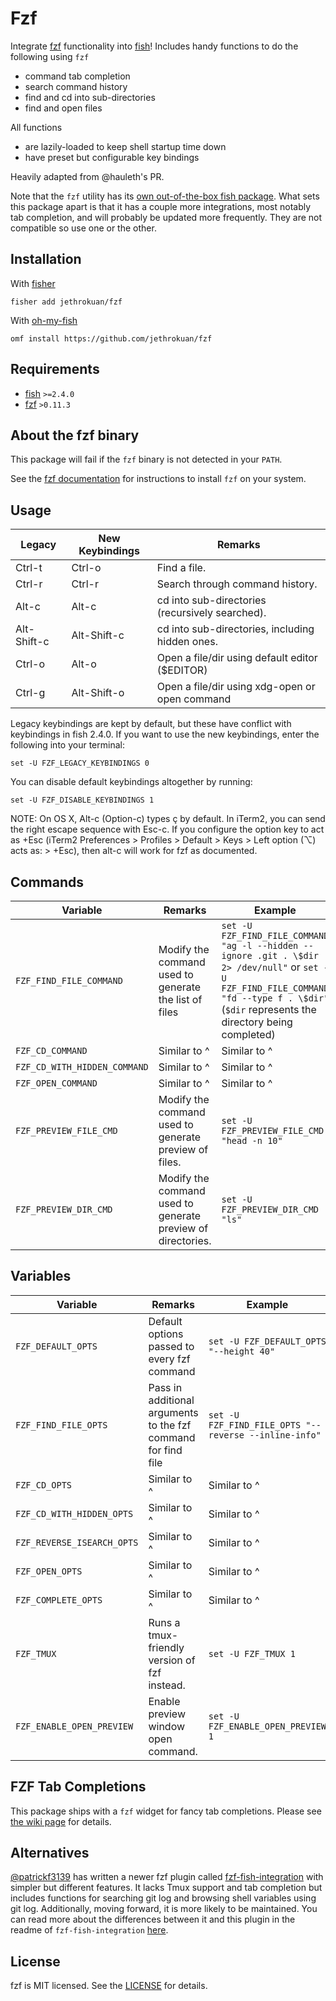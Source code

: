 # Fzf

Integrate [fzf](https://github.com/junegunn/fzf) functionality into [fish](https://github.com/fish-shell/fish-shell)! Includes handy functions to do the following using `fzf`

- command tab completion
- search command history
- find and cd into sub-directories
- find and open files

All functions

- are lazily-loaded to keep shell startup time down
- have preset but configurable key bindings

Heavily adapted from @hauleth's PR.

Note that the `fzf` utility has its [own out-of-the-box fish package](https://github.com/junegunn/fzf/blob/master/shell/key-bindings.fish). What sets this package apart is that it has a couple more integrations, most notably tab completion, and will probably be updated more frequently. They are not compatible so use one or the other.

## Installation

With [fisher]

```
fisher add jethrokuan/fzf
```

With [oh-my-fish]

```
omf install https://github.com/jethrokuan/fzf
```

## Requirements

- [fish](https://github.com/fish-shell/fish-shell) `>=2.4.0`
- [fzf](https://github.com/junegunn/fzf) `>0.11.3`

## About the fzf binary

This package will fail if the `fzf` binary is not detected in your `PATH`.

See the [fzf documentation](https://github.com/junegunn/fzf#installation) for instructions to install `fzf` on your system.

## Usage

| Legacy      | New Keybindings | Remarks                                         |
| ----------- | --------------- | ----------------------------------------------- |
| Ctrl-t      | Ctrl-o          | Find a file.                                    |
| Ctrl-r      | Ctrl-r          | Search through command history.                 |
| Alt-c       | Alt-c           | cd into sub-directories (recursively searched). |
| Alt-Shift-c | Alt-Shift-c     | cd into sub-directories, including hidden ones. |
| Ctrl-o      | Alt-o           | Open a file/dir using default editor ($EDITOR)  |
| Ctrl-g      | Alt-Shift-o     | Open a file/dir using xdg-open or open command  |

Legacy keybindings are kept by default, but these have conflict with
keybindings in fish 2.4.0. If you want to use the new keybindings,
enter the following into your terminal:

```
set -U FZF_LEGACY_KEYBINDINGS 0
```

You can disable default keybindings altogether by running:

```
set -U FZF_DISABLE_KEYBINDINGS 1
```

NOTE: On OS X, Alt-c (Option-c) types ç by default. In iTerm2, you can
send the right escape sequence with Esc-c. If you configure the option
key to act as +Esc (iTerm2 Preferences > Profiles > Default > Keys >
Left option (⌥) acts as: > +Esc), then alt-c will work for fzf as
documented.

## Commands

| Variable                       | Remarks                                                     | Example                                                       |
| ------------------------------ | ----------------------------------------------------------- | ------------------------------------------------------------- |
| `FZF_FIND_FILE_COMMAND`        | Modify the command used to generate the list of files       | `set -U FZF_FIND_FILE_COMMAND "ag -l --hidden --ignore .git . \$dir 2> /dev/null"` or `set -U FZF_FIND_FILE_COMMAND "fd --type f . \$dir"` (`$dir` represents the directory being completed) |
| `FZF_CD_COMMAND`               | Similar to ^                                                | Similar to ^                                                  |
| `FZF_CD_WITH_HIDDEN_COMMAND`   | Similar to ^                                                | Similar to ^                                                  |
| `FZF_OPEN_COMMAND`             | Similar to ^                                                | Similar to ^                                                  |
| `FZF_PREVIEW_FILE_CMD`     | Modify the command used to generate preview of files.       | `set -U FZF_PREVIEW_FILE_CMD "head -n 10"`                |
| `FZF_PREVIEW_DIR_CMD`      | Modify the command used to generate preview of directories. | `set -U FZF_PREVIEW_DIR_CMD "ls"`                        |

## Variables

| Variable                    | Remarks                                                       | Example                                               |
| --------------------------- | ------------------------------------------------------------- | ----------------------------------------------------- |
| `FZF_DEFAULT_OPTS`          | Default options passed to every fzf command                   | `set -U FZF_DEFAULT_OPTS "--height 40"`               |
| `FZF_FIND_FILE_OPTS`        | Pass in additional arguments to the fzf command for find file | `set -U FZF_FIND_FILE_OPTS "--reverse --inline-info"` |
| `FZF_CD_OPTS`               | Similar to ^                                                  | Similar to ^                                          |
| `FZF_CD_WITH_HIDDEN_OPTS`   | Similar to ^                                                  | Similar to ^                                          |
| `FZF_REVERSE_ISEARCH_OPTS`  | Similar to ^                                                  | Similar to ^                                          |
| `FZF_OPEN_OPTS`             | Similar to ^                                                  | Similar to ^                                          |
| `FZF_COMPLETE_OPTS`         | Similar to ^                                                  | Similar to ^                                          |
| `FZF_TMUX`                  | Runs a tmux-friendly version of fzf instead.                  | `set -U FZF_TMUX 1`                                   |
| `FZF_ENABLE_OPEN_PREVIEW`   | Enable preview window open command.                           | `set -U FZF_ENABLE_OPEN_PREVIEW 1`                    |

## FZF Tab Completions
This package ships with a `fzf` widget for fancy tab completions.
Please see [the wiki
page](https://github.com/jethrokuan/fzf/wiki/FZF-Tab-Completions) for details.

## Alternatives
[@patrickf3139](https://github.com/patrickf3139) has written a newer fzf plugin called [fzf-fish-integration](https://github.com/patrickf3139/fzf-fish-integration) with simpler but different features. It lacks Tmux support and tab completion but includes functions for searching git log and browsing shell variables using git log. Additionally, moving forward, it is more likely to be maintained. You can read more about the differences between it and this plugin in the readme of `fzf-fish-integration` [here](https://github.com/patrickf3139/fzf-fish-integration#prior-art).

###
[tmux]: https://tmux.github.io/
[fisher]: https://github.com/jorgebucaran/fisher
[oh-my-fish]: https://github.com/oh-my-fish/oh-my-fish

## License

fzf is MIT licensed. See the [LICENSE](LICENSE.md) for details.
